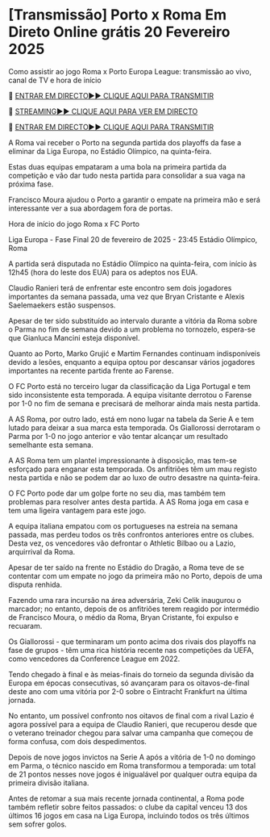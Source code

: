 # [Transmissão] Porto x Roma Em Direto Online grátis 20 Fevereiro 2025
Como assistir ao jogo Roma x Porto Europa League: transmissão ao vivo, canal de TV e hora de início

🔴 [ENTRAR EM DIRECTO►► CLIQUE AQUI PARA TRANSMITIR](https://jpn-srt.blogspot.com/2025/02/soccer.html)

🔴 [STREAMING►► CLIQUE AQUI PARA VER EM DIRECTO](https://jpn-srt.blogspot.com/2025/02/soccer.html)

🔴 [ENTRAR EM DIRECTO►► CLIQUE AQUI PARA TRANSMITIR](https://jpn-srt.blogspot.com/2025/02/soccer.html)

A Roma vai receber o Porto na segunda partida dos playoffs da fase a eliminar da Liga Europa, no Estádio Olímpico, na quinta-feira.

Estas duas equipas empataram a uma bola na primeira partida da competição e vão dar tudo nesta partida para consolidar a sua vaga na próxima fase.

Francisco Moura ajudou o Porto a garantir o empate na primeira mão e será interessante ver a sua abordagem fora de portas.

Hora de início do jogo Roma x FC Porto

Liga Europa - Fase Final
20 de fevereiro de 2025 - 23:45
Estádio Olímpico, Roma

A partida será disputada no Estádio Olímpico na quinta-feira, com início às 12h45 (hora do leste dos EUA) para os adeptos nos EUA.

Claudio Ranieri terá de enfrentar este encontro sem dois jogadores importantes da semana passada, uma vez que Bryan Cristante e Alexis Saelemaekers estão suspensos.

Apesar de ter sido substituído ao intervalo durante a vitória da Roma sobre o Parma no fim de semana devido a um problema no tornozelo, espera-se que Gianluca Mancini esteja disponível.

Quanto ao Porto, Marko Grujić e Martim Fernandes continuam indisponíveis devido a lesões, enquanto a equipa optou por descansar vários jogadores importantes na recente partida frente ao Farense.

O FC Porto está no terceiro lugar da classificação da Liga Portugal e tem sido inconsistente esta temporada. A equipa visitante derrotou o Farense por 1-0 no fim de semana e precisará de melhorar ainda mais nesta partida.

A AS Roma, por outro lado, está em nono lugar na tabela da Serie A e tem lutado para deixar a sua marca esta temporada. Os Giallorossi derrotaram o Parma por 1-0 no jogo anterior e vão tentar alcançar um resultado semelhante esta semana.

A AS Roma tem um plantel impressionante à disposição, mas tem-se esforçado para enganar esta temporada. Os anfitriões têm um mau registo nesta partida e não se podem dar ao luxo de outro desastre na quinta-feira.

O FC Porto pode dar um golpe forte no seu dia, mas também tem problemas para resolver antes desta partida. A AS Roma joga em casa e tem uma ligeira vantagem para este jogo.

A equipa italiana empatou com os portugueses na estreia na semana passada, mas perdeu todos os três confrontos anteriores entre os clubes. Desta vez, os vencedores vão defrontar o Athletic Bilbao ou a Lazio, arquirrival da Roma.

Apesar de ter saído na frente no Estádio do Dragão, a Roma teve de se contentar com um empate no jogo da primeira mão no Porto, depois de uma disputa renhida.

Fazendo uma rara incursão na área adversária, Zeki Celik inaugurou o marcador; no entanto, depois de os anfitriões terem reagido por intermédio de Francisco Moura, o médio da Roma, Bryan Cristante, foi expulso e recuaram.

Os Giallorossi - que terminaram um ponto acima dos rivais dos playoffs na fase de grupos - têm uma rica história recente nas competições da UEFA, como vencedores da Conference League em 2022.

Tendo chegado à final e às meias-finais do torneio da segunda divisão da Europa em épocas consecutivas, só avançaram para os oitavos-de-final deste ano com uma vitória por 2-0 sobre o Eintracht Frankfurt na última jornada.

No entanto, um possível confronto nos oitavos de final com a rival Lazio é agora possível para a equipa de Claudio Ranieri, que recuperou desde que o veterano treinador chegou para salvar uma campanha que começou de forma confusa, com dois despedimentos.

Depois de nove jogos invictos na Serie A após a vitória de 1-0 no domingo em Parma, o técnico nascido em Roma transformou a temporada: um total de 21 pontos nesses nove jogos é inigualável por qualquer outra equipa da primeira divisão italiana.

Antes de retomar a sua mais recente jornada continental, a Roma pode também refletir sobre feitos passados: o clube da capital venceu 13 dos últimos 16 jogos em casa na Liga Europa, incluindo todos os três últimos sem sofrer golos.
